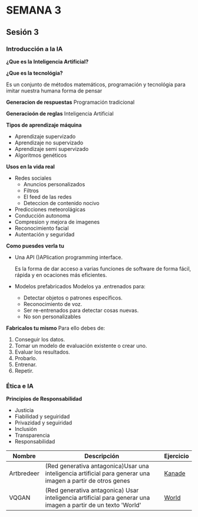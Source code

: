 # SEMANA 3
## Sesión 3
### Introducción a la IA

**¿Que es la Inteligencia Artificial?**

**¿Que es la tecnológia?**

Es un conjunto de métodos matemáticos, programación y tecnológia para imitar nuestra humana forma de pensar

**Generacion de respuestas**
Programación tradicional

**Generacioón de reglas**
Inteligencia Artificial

**Tipos de aprendizaje máquina**
*   Aprendizaje supervizado
*   Aprendizaje no supervizado
*   Aprendizaje semi supervizado
*   Algoritmos genéticos

**Usos en la vida real**
*   Redes sociales
    -   Anuncios personalizados
    -   Filtros
    -   El feed de las redes
    -   Deteccion de contenido nocivo
*   Predicciones meteorolágicas
*   Conducción autonoma
*   Compresion y mejora de imagenes
*   Reconocimiento facial
*   Autentación y seguridad

**Como puesdes verla tu**
* Una API ()APlication programming interface.

    Es la forma de dar acceso a varias funciones de software de forma fácil, rápida y en ocaciones más eficientes.
* Modelos prefabricados
    Modelos ya .entrenados para:
    -   Detectar objetos o patrones específicos.
    -   Reconocimiento de voz.
    -   Ser re-entrenados para detectar cosas nuevas.
    -   No son personalizables

**Fabricalos tu mismo**
Para ello debes de:
1.  Conseguir los datos.
2.  Tomar un modelo de evaluación existente o crear uno.
3.  Evaluar los resultados.
4.  Probarlo.
5.  Entrenar.
6.  Repetir.

### Ética e IA

**Principios de Responsabilidad**

-   Justicia
-   Fiabilidad y seguiridad
-   Privazidad y seguiridad
-   Inclusión
-   Transparencia
-   Responsabilidad

|Nombre|Descripción|Ejercicio|
|---|---|---|
|Artbredeer|(Red generativa antagonica)Usar una inteligencia artificial para generar una imagen a partir de otros genes|[Kanade](https://twitter.com/MendozaMDev/status/1531110758737657857?t=oWvU75HxcCDAAuT64656qA&s=19)|
|VQGAN|(Red generativa antagonica) Usar inteligencia artificial para generar una imagen a partir de un texto 'World'|[World](https://twitter.com/MendozaMDev/status/1531147437527687168?t=noDLlz-pvuq-_SG57i5Eqg&s=19)|